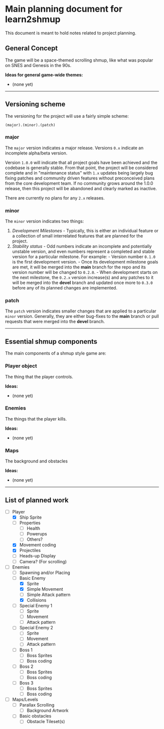 # Main planning document for learn2shmup

This document is meant to hold notes related to project planning.


## General Concept

The game will be a space-themed scrolling shmup, like what was popular on SNES
and Genesis in the 90s.

**Ideas for general game-wide themes:**
- (none yet)


---


## Versioning scheme

The versioning for the project will use a fairly simple scheme:

```
(major).(minor).(patch)
```


### major

The `major` version indicates a major release. Versions `0.x` indicate an
incomplete alpha/beta version.

Version `1.0.0` will indicate that all project goals have been achieved and the
codebase is generally stable. From that point, the project will be considered
complete and in "maintenance status" with `1.x` updates being largely bug
fixing patches and community driven features without preconceived plans from
the core development team. If no community grows around the 1.0.0 release, then
this project will be abandoned and clearly marked as inactive.

There are currently no plans for any `2.x` releases.


### minor

The `minor` version indicates two things:

  1. *Development Milestones* - Typically, this is either an individual feature or a collection of small interrelated features that are planned for the project.
  2. *Stability status* - Odd numbers indicate an incomplete and potentially unstable version, and even numbers represent a completed and stable version for a particular milestone. For example:
    - Version number `0.1.0` is the first development version.
    - Once its development milestone goals are met, it will be merged into the **main** branch for the repo and its version number will be changed to `0.2.0`.
    - When development starts on the next milestone, the `0.2.x` version increase(s) and any patches to it will be merged into the **devel** branch and updated once more to `0.3.0` before any of its planned changes are implemented.


### patch

The `patch` version indicates smaller changes that are applied to a particular
`minor` version. Generally, they are either bug-fixes to the **main** branch or
pull requests that were merged into the **devel** branch.


---


## Essential shmup components

The main components of a shmup style game are:

### Player object

The thing that the player controls.

**Ideas:**
- (none yet)


### Enemies

The things that the player kills.

**Ideas:**
- (none yet)


### Maps

The background and obstacles

**Ideas:**
- (none yet)


---


## List of planned work

- [ ] Player
  - [X] Ship Sprite
  - [ ] Properties
    - [ ] Health
    - [ ] Powerups
    - [ ] Others?
  - [X] Movement coding
  - [X] Projectiles
  - [ ] Heads-up Display
  - [ ] Camera? (For scrolling)
- [ ] Enemies
  - [ ] Spawning and/or Placing
  - [ ] Basic Enemy
    - [X] Sprite
    - [X] Simple Movement
    - [ ] Simple Attack pattern
    - [X] Collisions
  - [ ] Special Enemy 1
    - [ ] Sprite
    - [ ] Movement
    - [ ] Attack pattern
  - [ ] Special Enemy 2
    - [ ] Sprite
    - [ ] Movement
    - [ ] Attack pattern
  - [ ] Boss 1
    - [ ] Boss Sprites
    - [ ] Boss coding
  - [ ] Boss 2
    - [ ] Boss Sprites
    - [ ] Boss coding
  - [ ] Boss 3
    - [ ] Boss Sprites
    - [ ] Boss coding
- [ ] Maps/Levels
  - [ ] Parallax Scrolling
    - [ ] Background Artwork
  - [ ] Basic obstacles
    - [ ] Obstacle Tileset(s)
